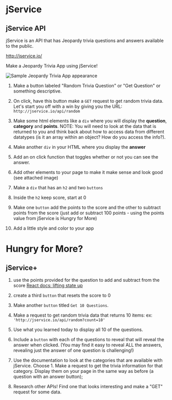 # jService

## jService API

jService is an API that has Jeopardy trivia questions and answers available to the public.

http://jservice.io/

Make a Jeopardy Trivia App using jService!

![Sample Jeopardy Trivia App appearance](https://i.imgur.com/gw3cvyD.png)

1. Make a button labeled "Random Trivia Question" or "Get Question" or something descriptive.

1. On click, have this button make a `GET` request to get random trivia data.  Let's start you off with a win by giving you the URL: `http://jservice.io/api/random`

1. Make some html elements like a `div` where you will display the **question**, **category** and **points**. NOTE: You will need to look at the data that is returned to you and think back about how to access data from different datatypes (is it an array within an object? How do you access the info?).

1. Make another `div` in your HTML where you display the **answer**

1. Add an on click function that toggles whether or not you can see the answer.

1. Add other elements to your page to make it make sense and look good (see attached image)

1. Make a `div` that has an `h2` and two `buttons`

1. Inside the `h2` keep score, start at 0

1. Make one `button` add the points to the score and the other to subtract points from the score (just add or subtract 100 points - using the points value from jService is Hungry for More)

1. Add a little style and color to your app

# Hungry for More?

## jService+

1. use the points provided for the question to add and subtract from the score [React docs: lifting state up](https://reactjs.org/docs/lifting-state-up.html)

1. create a third `button` that resets the score to 0

1. Make another `button` titled `Get 10 Questions`.

1. Make a request to get random trivia data that returns 10 items:
ex: `'http://jservice.io/api/random?count=10'`

1. Use what you learned today to display all 10 of the questions.

1. Include a `button` with each of the questions to reveal that will reveal the answer when clicked. (You may find it easy to reveal ALL the answers, revealing just the answer of one question is challenging!)

1. Use the documentation to look at the categories that are available with jService. Choose 1. Make a request to get the trivia information for that category. Display them on your page in the same way as before (a question with an answer button);

1. Research other APIs! Find one that looks interesting and make a "GET" request for some data.
